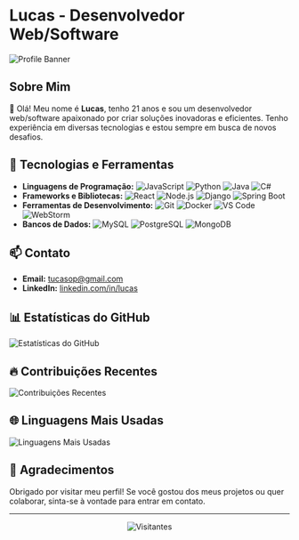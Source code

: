 # Lucas - Desenvolvedor Web/Software

![Profile Banner](https://user-images.githubusercontent.com/9157977/178392199-099e4612-5707-4df0-8183-186bff69587b.jpg)

## Sobre Mim

👋 Olá! Meu nome é **Lucas**, tenho 21 anos e sou um desenvolvedor web/software apaixonado por criar soluções inovadoras e eficientes. Tenho experiência em diversas tecnologias e estou sempre em busca de novos desafios.

## 🚀 Tecnologias e Ferramentas

- **Linguagens de Programação:** ![JavaScript](https://img.shields.io/badge/-JavaScript-yellow) ![Python](https://img.shields.io/badge/-Python-blue) ![Java](https://img.shields.io/badge/-Java-red) ![C#](https://img.shields.io/badge/-C%23-purple)
- **Frameworks e Bibliotecas:** ![React](https://img.shields.io/badge/-React-blue) ![Node.js](https://img.shields.io/badge/-Node.js-green) ![Django](https://img.shields.io/badge/-Django-darkgreen) ![Spring Boot](https://img.shields.io/badge/-Spring%20Boot-brightgreen)
- **Ferramentas de Desenvolvimento:** ![Git](https://img.shields.io/badge/-Git-black) ![Docker](https://img.shields.io/badge/-Docker-blue) ![VS Code](https://img.shields.io/badge/-VS%20Code-blue) ![WebStorm](https://img.shields.io/badge/-WebStorm-blue)
- **Bancos de Dados:** ![MySQL](https://img.shields.io/badge/-MySQL-blue) ![PostgreSQL](https://img.shields.io/badge/-PostgreSQL-blue) ![MongoDB](https://img.shields.io/badge/-MongoDB-green)


## 📫 Contato

- **Email:** [tucasop@gmail.com](mailto:tucasop@gmail.com)
- **LinkedIn:** [linkedin.com/in/lucas](https://www.linkedin.com/in/lucas-costa-b675762a7/)


## 📊 Estatísticas do GitHub

![Estatísticas do GitHub](https://github-readme-stats.vercel.app/api?username=LucasCosta01-code&show_icons=true&theme=radical)

## 🔥 Contribuições Recentes

![Contribuições Recentes](https://github-readme-streak-stats.herokuapp.com/?user=LucasCosta01-code&theme=radical)

## 🌐 Linguagens Mais Usadas

![Linguagens Mais Usadas](https://github-readme-stats.vercel.app/api/top-langs/?username=LucasCosta01-code&layout=compact&theme=radical)

## 🙏 Agradecimentos

Obrigado por visitar meu perfil! Se você gostou dos meus projetos ou quer colaborar, sinta-se à vontade para entrar em contato.

---

<p align="center">
  <img src="https://visitor-badge.glitch.me/badge?page_id=LucasCosta01-code.seu-repositorio" alt="Visitantes">
</p>
